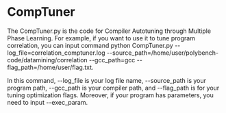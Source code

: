 # CompTuner


The CompTuner.py is the code for Compiler Autotuning through Multiple Phase Learning. For example, if you want to use it to tune program correlation, you can input command python CompTuner.py --log_file=correlation_comptuner.log --source_path=/home/user/polybench-code/datamining/correlation --gcc_path=gcc --flag_path=/home/user/flag.txt.

In this command, --log_file is your log file name, --source_path is your program path, --gcc_path is your compiler path, and --flag_path is for your tuning optimization flags. Moreover, if your program has parameters, you need to input --exec_param. 